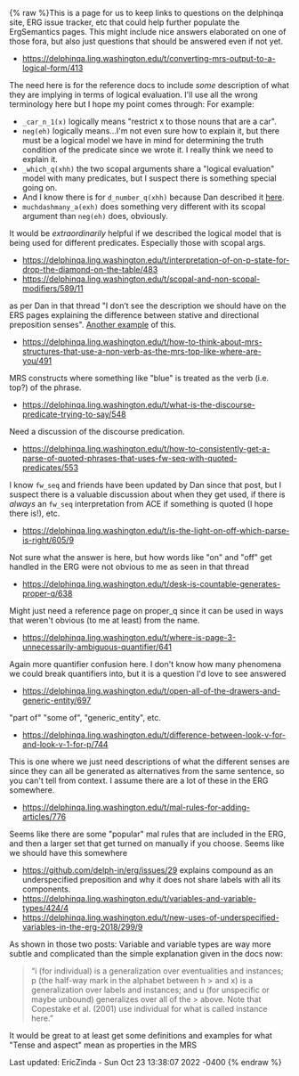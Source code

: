 {% raw %}This is a page for us to keep links to questions on the delphinqa site, ERG issue tracker, etc that could help further populate the ErgSemantics pages. This might include nice answers elaborated on one of those fora, but also just questions that should be answered even if not yet.

- https://delphinqa.ling.washington.edu/t/converting-mrs-output-to-a-logical-form/413

The need here is for the reference docs to include *some* description of what they are implying in terms of logical evaluation. I'll use all the wrong terminology here but I hope my point comes through: For example:
- `_car_n_1(x)` logically means "restrict x to those nouns that are a car". 
- `neg(eh)` logically means...I'm not even sure how to explain it, but there must be a logical model we have in mind for determining the truth condition of the predicate since we wrote it. I really think we need to explain it. 
- `_which_q(xhh)` the two scopal arguments share a "logical evaluation" model with many predicates, but I suspect there is something special going on.  
- And I know there is for `d_number_q(xhh)` because Dan described it [here](https://delphinqa.ling.washington.edu/t/where-is-page-3-unnecessarily-ambiguous-quantifier/641/3).  
- `muchdashmany_a(exh)` does something very different with its scopal argument than `neg(eh)` does, obviously. 

It would be *extraordinarily* helpful if we described the logical model that is being used for different predicates. Especially those with scopal args.

- https://delphinqa.ling.washington.edu/t/interpretation-of-on-p-state-for-drop-the-diamond-on-the-table/483
- https://delphinqa.ling.washington.edu/t/scopal-and-non-scopal-modifiers/589/11

as per Dan in that thread "I don’t see the description we should have on the ERS pages explaining the difference between stative and directional preposition senses".  [Another example](https://delphinqa.ling.washington.edu/t/understanding-drop-put-swipe-x-on-the-floor-and-the-final-scopal-argument-for-the-verb/748) of this.

- https://delphinqa.ling.washington.edu/t/how-to-think-about-mrs-structures-that-use-a-non-verb-as-the-mrs-top-like-where-are-you/491

MRS constructs where something like "blue" is treated as the verb (i.e. top?) of the phrase. 

- https://delphinqa.ling.washington.edu/t/what-is-the-discourse-predicate-trying-to-say/548

Need a discussion of the discourse predication.

- https://delphinqa.ling.washington.edu/t/how-to-consistently-get-a-parse-of-quoted-phrases-that-uses-fw-seq-with-quoted-predicates/553

I know `fw_seq` and friends have been updated by Dan since that post, but I suspect there is a valuable discussion about when they get used, if there is *always* an `fw_seq` interpretation from ACE if something is quoted (I hope there is!), etc.

- https://delphinqa.ling.washington.edu/t/is-the-light-on-off-which-parse-is-right/605/9

Not sure what the answer is here, but how words like "on" and "off" get handled in the ERG were not obvious to me as seen in that thread

- https://delphinqa.ling.washington.edu/t/desk-is-countable-generates-proper-q/638

Might just need a reference page on proper_q since it can be used in ways that weren't obvious (to me at least) from the name.

- https://delphinqa.ling.washington.edu/t/where-is-page-3-unnecessarily-ambiguous-quantifier/641

Again more quantifier confusion here. I don't know how many phenomena we could break quantifiers into, but it is a question I'd love to see answered

- https://delphinqa.ling.washington.edu/t/open-all-of-the-drawers-and-generic-entity/697

"part of" "some of", "generic_entity", etc.

- https://delphinqa.ling.washington.edu/t/difference-between-look-v-for-and-look-v-1-for-p/744

This is one where we just need descriptions of what the different senses are since they can all be generated as alternatives from the same sentence, so you can't tell from context.  I assume there are a lot of these in the ERG somewhere.

- https://delphinqa.ling.washington.edu/t/mal-rules-for-adding-articles/776

Seems like there are some "popular" mal rules that are included in the ERG, and then a larger set that get turned on manually if you choose.  Seems like we should have this somewhere

- https://github.com/delph-in/erg/issues/29 explains compound as an underspecified preposition and why it does not share labels with all its components. 
- https://delphinqa.ling.washington.edu/t/variables-and-variable-types/424/4
- https://delphinqa.ling.washington.edu/t/new-uses-of-underspecified-variables-in-the-erg-2018/299/9

As shown in those two posts: Variable and variable types are way more subtle and complicated than the simple explanation given in the docs now:
> “i (for individual) is a generalization over eventualities and instances; p (the half-way mark in the alphabet between h > and x) is a generalization over labels and instances; and u (for unspecific or maybe unbound) generalizes over all of the > above. Note that Copestake et al. (2001) use individual for what is called instance here.”


It would be great to at least get some definitions and examples for what "Tense and aspect" mean as properties in the MRS

Last updated: EricZinda - Sun Oct 23 13:38:07 2022 -0400
{% endraw %}